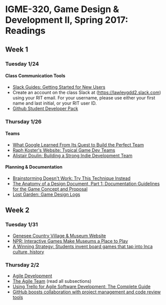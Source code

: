 # IGME-320, Game Design & Development II, Spring 2017: Readings

## Week 1

### Tuesday 1/24

#### Class Communication Tools
* [Slack Guides: Getting Started for New Users](https://get.slack.help/hc/en-us/articles/218080037-Getting-started-for-new-users)
 * Create an account on the class Slack at (https://lawleygdd2.slack.com) using your RIT email. For your username, please use either your first name and last initial, or your RIT user ID.
* [Github Student Developer Pack](https://education.github.com/pack)

### Thursday 1/26

#### Teams
* [What Google Learned From Its Quest to Build the Perfect Team](https://www.nytimes.com/2016/02/28/magazine/what-google-learned-from-its-quest-to-build-the-perfect-team.html?_r=0)
* [Raph Koster's Website: Typical Game Dev Teams](http://www.raphkoster.com/2007/11/02/typical-game-dev-teams/)
* [Alistair Doulin: Building a Strong Indie Development Team](http://www.gamasutra.com/blogs/AlistairDoulin/20100107/86323/Building_A_Strong_Indie_Game_Development_Team.php)

#### Planning & Documentation
* [Brainstorming Doesn't Work: Try This Technique Instead](https://www.fastcompany.com/3033567/agendas/brainstorming-doesnt-work-try-this-technique-instead)
* [The Anatomy of a Design Document, Part 1: Documentation Guidelines for the Game Concept and Proposal](http://www.gamasutra.com/view/feature/131791/the_anatomy_of_a_design_document_.php)
* [Lost Garden: Game Design Logs](http://www.lostgarden.com/2011/05/game-design-logs.html)


## Week 2

### Tuesday 1/31
* [Genesee Country Village & Museum Website](http://gcv.org)
* [NPR: Interactive Games Make Museums a Place to Play](http://www.npr.org/templates/story/story.php?storyId=99244253)
* [A Winning Strategy: Students invent board games that tap into Inca culture, history](http://newsroom.ucla.edu/stories/it-s-a-winning-strategy-students-271697)

### Thursday 2/2
* [Agile Development](https://www.atlassian.com/agile/development)
* [The Agile Team](https://www.atlassian.com/agile/teams) (read all subsections)
* [Using Trello for Agile Software Development: The Complete Guide](http://buildbettersoftware.com/trello-for-software-development)
* [GitHub boosts collaboration with project management and code review tools](http://thenextweb.com/apps/2016/09/15/github-gives-collaboration-a-boost-with-project-management-and-code-review-tools/)

